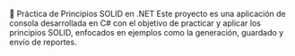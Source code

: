 🧱 Práctica de Principios SOLID en .NET
Este proyecto es una aplicación de consola desarrollada en C# con el objetivo de practicar y aplicar los principios SOLID, enfocados en ejemplos como la generación, guardado y envío de reportes.

